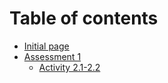 # Table of contents

* [Initial page](README.md)
* [Assessment 1](assessment-1/README.md)
  * [Activity 2.1-2.2](assessment-1/activity-2.1-2.2.md)

